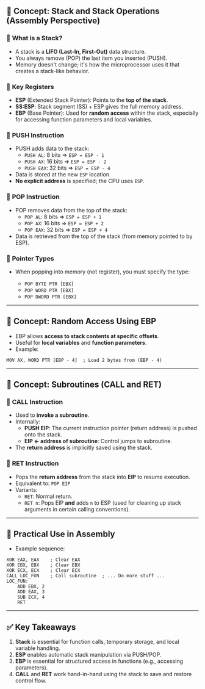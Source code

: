 ## 🧠 **Concept: Stack and Stack Operations (Assembly Perspective)**

### 🔹 **What is a Stack?**

- A stack is a **LIFO (Last-In, First-Out)** data structure.
- You always remove (POP) the last item you inserted (PUSH).
- Memory doesn't change; it's how the microprocessor uses it that creates a stack-like behavior.

### 🔹 **Key Registers**

- **ESP** (Extended Stack Pointer): Points to the **top of the stack**.
- **SS:ESP**: Stack segment (SS) + ESP gives the full memory address.
- **EBP** (Base Pointer): Used for **random access** within the stack, especially for accessing function parameters and local variables.

### 🔹 **PUSH Instruction**

- PUSH adds data to the stack:
    - `PUSH AL`: 8 bits ⇒ `ESP = ESP - 1`
    - `PUSH AX`: 16 bits ⇒ `ESP = ESP - 2`
    - `PUSH EAX`: 32 bits ⇒ `ESP = ESP - 4`
- Data is stored at the new `ESP` location.
- **No explicit address** is specified; the CPU uses `ESP`.

### 🔹 **POP Instruction**
- POP removes data from the top of the stack:
    - `POP AL`: 8 bits ⇒ `ESP = ESP + 1`
    - `POP AX`: 16 bits ⇒ `ESP = ESP + 2`
    - `POP EAX`: 32 bits ⇒ `ESP = ESP + 4`
- Data is retrieved from the top of the stack (from memory pointed to by ESP).

### 🔹 **Pointer Types**

- When popping into memory (not register), you must specify the type:
    
    - `POP BYTE PTR [EBX]`
    - `POP WORD PTR [EBX]`
    - `POP DWORD PTR [EBX]`

---

## 🧠 **Concept: Random Access Using EBP**

- EBP allows **access to stack contents at specific offsets**.
- Useful for **local variables** and **function parameters**.
- Example:
```
MOV AX, WORD PTR [EBP - 4]  ; Load 2 bytes from (EBP - 4)
```
    

---

## 🧠 **Concept: Subroutines (CALL and RET)**

### 🔹 **CALL Instruction**

- Used to **invoke a subroutine**.
- Internally:
    - **PUSH EIP**: The current instruction pointer (return address) is pushed onto the stack.
    - **EIP ← address of subroutine**: Control jumps to subroutine.
- The **return address** is implicitly saved using the stack.

### 🔹 **RET Instruction**

- Pops the **return address** from the stack into **EIP** to resume execution.
- Equivalent to:
    `POP EIP`
- Variants:
    - `RET`: Normal return.
    - `RET n`: Pops EIP **and** adds `n` to ESP (used for cleaning up stack arguments in certain calling conventions).

---

## 🧠 **Practical Use in Assembly**

- Example sequence:
```
XOR EAX, EAX    ; Clear EAX 
XOR EBX, EBX    ; Clear EBX 
XOR ECX, ECX    ; Clear ECX  
CALL LOC_FUN    ; Call subroutine  ; ... Do more stuff ... 
LOC_FUN:     
	ADD EBX, 2     
	ADD EAX, 3     
	SUB ECX, 4     
	RET
```
    

---

## ✅ **Key Takeaways**

1. **Stack** is essential for function calls, temporary storage, and local variable handling.
2. **ESP** enables automatic stack manipulation via PUSH/POP.
3. **EBP** is essential for structured access in functions (e.g., accessing parameters).
4. **CALL** and **RET** work hand-in-hand using the stack to save and restore control flow.
